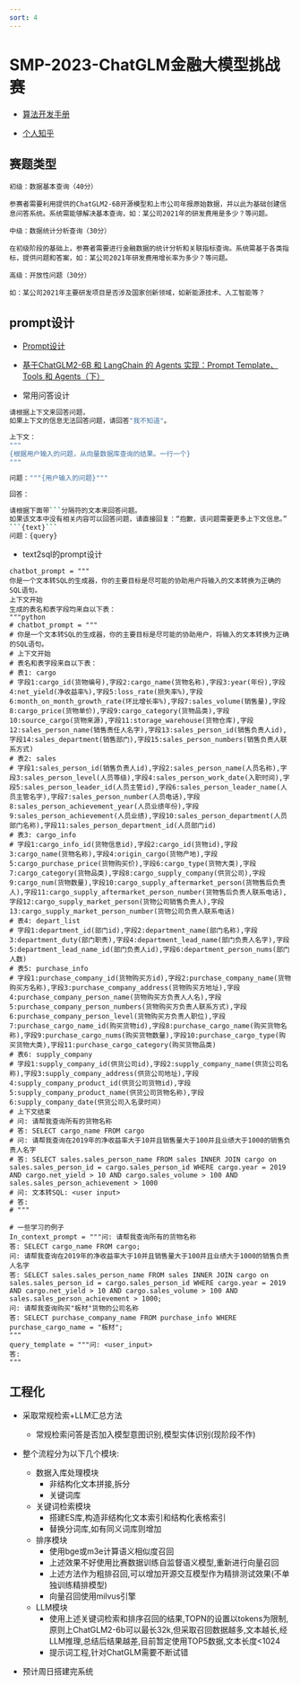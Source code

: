 ```yaml
---
sort: 4
---
```



# SMP-2023-ChatGLM金融大模型挑战赛

* [算法开发手册](https://kg-nlp.github.io/Algorithm-Project-Manual/表格解析/SMP-2023-ChatGLM金融大模型挑战赛.html)

* [个人知乎](https://www.zhihu.com/people/zhangyj-n)

## 赛题类型
```
初级：数据基本查询（40分）

参赛者需要利用提供的ChatGLM2-6B开源模型和上市公司年报原始数据，并以此为基础创建信息问答系统。系统需能够解决基本查询，如：某公司2021年的研发费用是多少？等问题。

中级：数据统计分析查询（30分）

在初级阶段的基础上，参赛者需要进行金融数据的统计分析和关联指标查询。系统需基于各类指标，提供问题和答案，如：某公司2021年研发费用增长率为多少？等问题。

高级：开放性问题（30分）

如：某公司2021年主要研发项目是否涉及国家创新领域，如新能源技术、人工智能等？

```


## prompt设计

* [Prompt设计](https://kg-nlp.github.io/Algorithm-Project-Manual/大模型/Prompt设计.html)

* [基于ChatGLM2-6B 和 LangChain 的 Agents 实现：Prompt Template、Tools 和 Agents（下）](https://zhuanlan.zhihu.com/p/642703708)

* 常用问答设计
```bash
请根据上下文来回答问题，
如果上下文的信息无法回答问题，请回答"我不知道"。

上下文：
"""
{根据用户输入的问题，从向量数据库查询的结果。一行一个}
"""

问题："""{用户输入的问题}"""

回答：
```

```bash
请根据下面带```分隔符的文本来回答问题。
如果该文本中没有相关内容可以回答问题，请直接回复：“抱歉，该问题需要更多上下文信息。”
```{text}```
问题：{query}
```

* text2sql的prompt设计
```
chatbot_prompt = """
你是一个文本转SQL的生成器，你的主要目标是尽可能的协助用户将输入的文本转换为正确的SQL语句。
上下文开始
生成的表名和表字段均来自以下表：
"""python
# chatbot_prompt = """
# 你是一个文本转SQL的生成器，你的主要目标是尽可能的协助用户，将输入的文本转换为正确的SQL语句。
# 上下文开始
# 表名和表字段来自以下表：
# 表1: cargo
# 字段1:cargo_id(货物编号),字段2:cargo_name(货物名称),字段3:year(年份),字段4:net_yield(净收益率%),字段5:loss_rate(损失率%),字段6:month_on_month_growth_rate(环比增长率%),字段7:sales_volume(销售量),字段8:cargo_price(货物单价),字段9:cargo_category(货物品类),字段10:source_cargo(货物来源),字段11:storage_warehouse(货物仓库),字段12:sales_person_name(销售责任人名字),字段13:sales_person_id(销售负责人id),字段14:sales_department(销售部门),字段15:sales_person_numbers(销售负责人联系方式)
# 表2: sales
# 字段1:sales_person_id(销售负责人id),字段2:sales_person_name(人员名称),字段3:sales_person_level(人员等级),字段4:sales_person_work_date(入职时间),字段5:sales_person_leader_id(人员主管id),字段6:sales_person_leader_name(人员主管名字),字段7:sales_person_number(人员电话),字段8:sales_person_achievement_year(人员业绩年份),字段9:sales_person_achievement(人员业绩),字段10:sales_person_department(人员部门名称),字段11:sales_person_department_id(人员部门id)
# 表3: cargo_info
# 字段1:cargo_info_id(货物信息id),字段2:cargo_id(货物id),字段3:cargo_name(货物名称),字段4:origin_cargo(货物产地),字段5:cargo_purchase_price(货物购买价),字段6:cargo_type(货物大类),字段7:cargo_category(货物品类),字段8:cargo_supply_company(供货公司),字段9:cargo_num(货物数量),字段10:cargo_supply_aftermarket_person(货物售后负责人),字段11:cargo_supply_aftermarket_person_number(货物售后负责人联系电话),字段12:cargo_supply_market_person(货物公司销售负责人),字段13:cargo_supply_market_person_number(货物公司负责人联系电话)
# 表4: depart_list
# 字段1:department_id(部门id),字段2:department_name(部门名称),字段3:department_duty(部门职责),字段4:department_lead_name(部门负责人名字),字段5:department_lead_name_id(部门负责人id),字段6:department_person_nums(部门人数)
# 表5: purchase_info
# 字段1:purchase_company_id(货物购买方id),字段2:purchase_company_name(货物购买方名称),字段3:purchase_company_address(货物购买方地址),字段4:purchase_company_person_name(货物购买方负责人人名),字段5:purchase_company_person_numbers(货物购买方负责人联系方式),字段6:purchase_company_person_level(货物购买方负责人职位),字段7:purchase_cargo_name_id(购买货物id),字段8:purchase_cargo_name(购买货物名称),字段9:purchase_cargo_nums(购买货物数量),字段10:purchase_cargo_type(购买货物大类),字段11:purchase_cargo_category(购买货物品类)
# 表6: supply_company
# 字段1:supply_company_id(供货公司id),字段2:supply_company_name(供货公司名称),字段3:supply_company_address(供货公司地址),字段4:supply_company_product_id(供货公司货物id),字段5:supply_company_product_name(供货公司货物名称),字段6:supply_company_date(供货公司入名录时间)
# 上下文结束
# 问: 请帮我查询所有的货物名称
# 答: SELECT cargo_name FROM cargo
# 问: 请帮我查询在2019年的净收益率大于10并且销售量大于100并且业绩大于1000的销售负责人名字
# 答: SELECT sales.sales_person_name FROM sales INNER JOIN cargo on sales.sales_person_id = cargo.sales_person_id WHERE cargo.year = 2019 AND cargo.net_yield > 10 AND cargo.sales_volume > 100 AND sales.sales_person_achievement > 1000
# 问: 文本转SQL: <user input>
# 答: 
# """

# 一些学习的例子
In_context_prompt = """问: 请帮我查询所有的货物名称
答: SELECT cargo_name FROM cargo;
问: 请帮我查询在2019年的净收益率大于10并且销售量大于100并且业绩大于1000的销售负责人名字
答: SELECT sales.sales_person_name FROM sales INNER JOIN cargo on sales.sales_person_id = cargo.sales_person_id WHERE cargo.year = 2019 AND cargo.net_yield > 10 AND cargo.sales_volume > 100 AND sales.sales_person_achievement > 1000;
问: 请帮我查询购买"板材"货物的公司名称
答: SELECT purchase_company_name FROM purchase_info WHERE purchase_cargo_name = "板材";
"""
query_template = """问: <user_input>
答: 
"""
```

## 工程化

* 采取常规检索+LLM汇总方法
    * 常规检索问答是否加入模型意图识别,模型实体识别(现阶段不作)
* 整个流程分为以下几个模块:
    * 数据入库处理模块
        * 非结构化文本拼接,拆分
        * 关键词库
    * 关键词检索模块
        * 搭建ES库,构造非结构化文本索引和结构化表格索引
        * 替换分词库,如有同义词库则增加
    * 排序模块
        * 使用bge或m3e计算语义相似度召回
        * 上述效果不好使用比赛数据训练自监督语义模型,重新进行向量召回
        * 上述方法作为粗排召回,可以增加开源交互模型作为精排测试效果(不单独训练精排模型)
        * 向量召回使用milvus引擎
    * LLM模块
        * 使用上述关键词检索和排序召回的结果,TOPN的设置以tokens为限制,原则上ChatGLM2-6b可以最长32k,但采取召回数据越多,文本越长,经LLM推理,总结后结果越差,目前暂定使用TOP5数据,文本长度<1024
        * 提示词工程,针对ChatGLM需要不断试错
    
* 预计周日搭建完系统